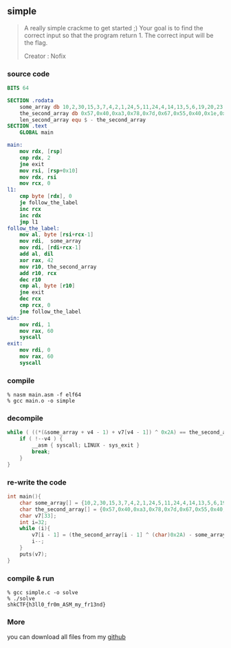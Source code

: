## simple
> A really simple crackme to get started ;) Your goal is to find the correct input so that the program return 1. The correct input will be the flag.
> 
> Creator : Nofix

### source code

```nasm
BITS 64

SECTION .rodata
	some_array db 10,2,30,15,3,7,4,2,1,24,5,11,24,4,14,13,5,6,19,20,23,9,10,2,30,15,3,7,4,2,1,24
	the_second_array db 0x57,0x40,0xa3,0x78,0x7d,0x67,0x55,0x40,0x1e,0xae,0x5b,0x11,0x5d,0x40,0xaa,0x17,0x58,0x4f,0x7e,0x4d,0x4e,0x42,0x5d,0x51,0x57,0x5f,0x5f,0x12,0x1d,0x5a,0x4f,0xbf
	len_second_array equ $ - the_second_array
SECTION .text
    GLOBAL main

main:
	mov rdx, [rsp]
	cmp rdx, 2
	jne exit
	mov rsi, [rsp+0x10]
	mov rdx, rsi
	mov rcx, 0
l1:
	cmp byte [rdx], 0
	je follow_the_label
	inc rcx
	inc rdx
	jmp l1
follow_the_label:
	mov al, byte [rsi+rcx-1]
	mov rdi,  some_array
	mov rdi, [rdi+rcx-1]
	add al, dil
	xor rax, 42
	mov r10, the_second_array
	add r10, rcx
	dec r10
	cmp al, byte [r10]
	jne exit
	dec rcx
	cmp rcx, 0
	jne follow_the_label
win:
	mov rdi, 1
	mov rax, 60
	syscall
exit:
	mov rdi, 0
	mov rax, 60
	syscall
```

### compile

```shell
% nasm main.asm -f elf64
% gcc main.o -o simple
```

### decompile

```c
while ( ((*(&some_array + v4 - 1) + v7[v4 - 1]) ^ 0x2A) == the_second_array[v4 - 1] ){
    if ( !--v4 ) {
        __asm { syscall; LINUX - sys_exit }
        break;
    }
}
```

### re-write the code

```c
int main(){
    char some_array[] = {10,2,30,15,3,7,4,2,1,24,5,11,24,4,14,13,5,6,19,20,23,9,10,2,30,15,3,7,4,2,1,24};
    char the_second_array[] = {0x57,0x40,0xa3,0x78,0x7d,0x67,0x55,0x40,0x1e,0xae,0x5b,0x11,0x5d,0x40,0xaa,0x17,0x58,0x4f,0x7e,0x4d,0x4e,0x42,0x5d,0x51,0x57,0x5f,0x5f,0x12,0x1d,0x5a,0x4f,0xbf};
    char v7[33];
    int i=32;
    while (i){
        v7[i - 1] = (the_second_array[i - 1] ^ (char)0x2A) - some_array[i - 1];
        i--;
    }
    puts(v7);
}
```

### compile & run

```
% gcc simple.c -o solve
% ./solve 
shkCTF{h3ll0_fr0m_ASM_my_fr13nd}
```

### More

you can download all files from my [github](https://github.com/TaQini/ctf/tree/master/SharkyCTF-2020/re/simple) 


